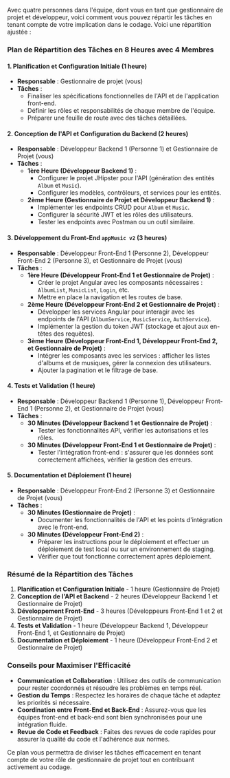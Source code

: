 Avec quatre personnes dans l'équipe, dont vous en tant que gestionnaire de projet et développeur, voici comment vous pouvez répartir les tâches en tenant compte de votre implication dans le codage. Voici une répartition ajustée :

### Plan de Répartition des Tâches en 8 Heures avec 4 Membres

#### **1. Planification et Configuration Initiale (1 heure)**

- **Responsable** : Gestionnaire de projet (vous)
- **Tâches** :
  - Finaliser les spécifications fonctionnelles de l'API et de l'application front-end.
  - Définir les rôles et responsabilités de chaque membre de l'équipe.
  - Préparer une feuille de route avec des tâches détaillées.

#### **2. Conception de l'API et Configuration du Backend (2 heures)**

- **Responsable** : Développeur Backend 1 (Personne 1) et Gestionnaire de Projet (vous)
- **Tâches** :
  - **1ère Heure (Développeur Backend 1)** :
    - Configurer le projet JHipster pour l'API (génération des entités `Album` et `Music`).
    - Configurer les modèles, contrôleurs, et services pour les entités.
  - **2ème Heure (Gestionnaire de Projet et Développeur Backend 1)** :
    - Implémenter les endpoints CRUD pour `Album` et `Music`.
    - Configurer la sécurité JWT et les rôles des utilisateurs.
    - Tester les endpoints avec Postman ou un outil similaire.

#### **3. Développement du Front-End `appMusic v2` (3 heures)**

- **Responsable** : Développeur Front-End 1 (Personne 2), Développeur Front-End 2 (Personne 3), et Gestionnaire de Projet (vous)
- **Tâches** :
  - **1ère Heure (Développeur Front-End 1 et Gestionnaire de Projet)** :
    - Créer le projet Angular avec les composants nécessaires : `AlbumList`, `MusicList`, `Login`, etc.
    - Mettre en place la navigation et les routes de base.
  - **2ème Heure (Développeur Front-End 2 et Gestionnaire de Projet)** :
    - Développer les services Angular pour interagir avec les endpoints de l'API (`AlbumService`, `MusicService`, `AuthService`).
    - Implémenter la gestion du token JWT (stockage et ajout aux en-têtes des requêtes).
  - **3ème Heure (Développeur Front-End 1, Développeur Front-End 2, et Gestionnaire de Projet)** :
    - Intégrer les composants avec les services : afficher les listes d'albums et de musiques, gérer la connexion des utilisateurs.
    - Ajouter la pagination et le filtrage de base.

#### **4. Tests et Validation (1 heure)**

- **Responsable** : Développeur Backend 1 (Personne 1), Développeur Front-End 1 (Personne 2), et Gestionnaire de Projet (vous)
- **Tâches** :
  - **30 Minutes (Développeur Backend 1 et Gestionnaire de Projet)** :
    - Tester les fonctionnalités API, vérifier les autorisations et les rôles.
  - **30 Minutes (Développeur Front-End 1 et Gestionnaire de Projet)** :
    - Tester l'intégration front-end : s'assurer que les données sont correctement affichées, vérifier la gestion des erreurs.

#### **5. Documentation et Déploiement (1 heure)**

- **Responsable** : Développeur Front-End 2 (Personne 3) et Gestionnaire de Projet (vous)
- **Tâches** :
  - **30 Minutes (Gestionnaire de Projet)** :
    - Documenter les fonctionnalités de l'API et les points d'intégration avec le front-end.
  - **30 Minutes (Développeur Front-End 2)** :
    - Préparer les instructions pour le déploiement et effectuer un déploiement de test local ou sur un environnement de staging.
    - Vérifier que tout fonctionne correctement après déploiement.

### Résumé de la Répartition des Tâches

1. **Planification et Configuration Initiale** - 1 heure (Gestionnaire de Projet)
2. **Conception de l'API et Backend** - 2 heures (Développeur Backend 1 et Gestionnaire de Projet)
3. **Développement Front-End** - 3 heures (Développeurs Front-End 1 et 2 et Gestionnaire de Projet)
4. **Tests et Validation** - 1 heure (Développeur Backend 1, Développeur Front-End 1, et Gestionnaire de Projet)
5. **Documentation et Déploiement** - 1 heure (Développeur Front-End 2 et Gestionnaire de Projet)

### Conseils pour Maximiser l'Efficacité

- **Communication et Collaboration** : Utilisez des outils de communication pour rester coordonnés et résoudre les problèmes en temps réel.
- **Gestion du Temps** : Respectez les horaires de chaque tâche et adaptez les priorités si nécessaire.
- **Coordination entre Front-End et Back-End** : Assurez-vous que les équipes front-end et back-end sont bien synchronisées pour une intégration fluide.
- **Revue de Code et Feedback** : Faites des revues de code rapides pour assurer la qualité du code et l'adhérence aux normes.

Ce plan vous permettra de diviser les tâches efficacement en tenant compte de votre rôle de gestionnaire de projet tout en contribuant activement au codage.
